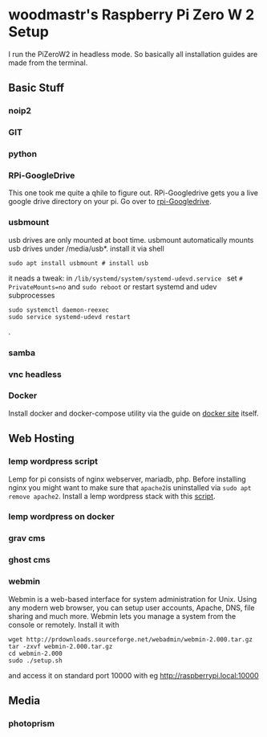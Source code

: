# woodmastr's Raspberry Pi Zero W 2 Setup

I run the PiZeroW2 in headless mode. So basically all installation guides are made from the terminal.

## Basic Stuff

### noip2

### GIT

### python

### RPi-GoogleDrive
This one took me quite a qhile to figure out. RPi-Googledrive gets you a live google drive directory on your pi. Go over to [rpi-Googledrive](https://github.com/programmer2514/RPi-Google-Drive).

### usbmount
usb drives are only mounted at boot time. usbmount automatically mounts usb drives under /media/usb*. install it via shell
```
sudo apt install usbmount # install usb 

```
it neads a tweak: in ```/lib/systemd/system/systemd-udevd.service ``` set ```# PrivateMounts=no``` and ```sudo reboot``` or restart systemd and udev subprocesses 
```
sudo systemctl daemon-reexec
sudo service systemd-udevd restart
```
.
### samba
### vnc headless


### Docker
Install docker and docker-compose utility via the guide on [docker site](https://docs.docker.com/engine/install/debian/#install-using-the-repository) itself.

## Web Hosting

### lemp wordpress script
Lemp for pi consists of nginx webserver, mariadb, php. Before installing nginx you might want to make sure that `apache2`is uninstalled via `sudo apt remove apache2`. Install a lemp wordpress stack with this [script](https://github.com/devskale/scripts/blob/main/lemp_wp_install.sh).

### lemp wordpress on docker
### grav cms
### ghost cms
### webmin
Webmin is a web-based interface for system administration for Unix. Using any modern web browser, you can setup user accounts, Apache, DNS, file sharing and much more. Webmin lets you manage a system from the console or remotely. Install it with

```
wget http://prdownloads.sourceforge.net/webadmin/webmin-2.000.tar.gz
tar -zxvf webmin-2.000.tar.gz
cd webmin-2.000
sudo ./setup.sh
```
and access it on standard port 10000 with eg http://raspberrypi.local:10000

## Media
### photoprism
